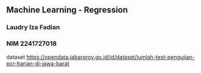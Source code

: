 ## Machine Learning - Regression
### Laudry Iza Fadian
### NIM 2241727018

dataset <https://opendata.jabarprov.go.id/id/dataset/jumlah-test-pengujian-pcr-harian-di-jawa-barat>